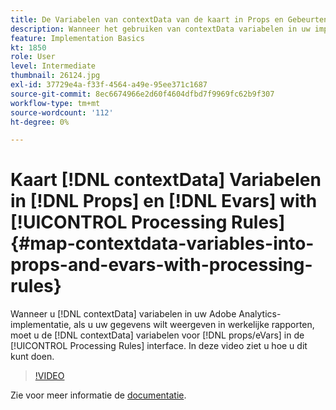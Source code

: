 ```yaml
---
title: De Variabelen van contextData van de kaart in Props en Gebeurtenissen met de Regels van de Verwerking
description: Wanneer het gebruiken van contextData variabelen in uw implementatie van Adobe Analytics, om uw gegevens te hebben verschijnen in daadwerkelijke rapporten, moet u de contextData variabelen aan props/eVars in de interface van de Regels van de Verwerking in kaart brengen. In deze video ziet u hoe u dit kunt doen.
feature: Implementation Basics
kt: 1850
role: User
level: Intermediate
thumbnail: 26124.jpg
exl-id: 37729e4a-f33f-4564-a49e-95ee371c1687
source-git-commit: 8ec6674966e2d60f4604dfbd7f9969fc62b9f307
workflow-type: tm+mt
source-wordcount: '112'
ht-degree: 0%

---
```


# Kaart [!DNL contextData] Variabelen in [!DNL Props] en [!DNL Evars] with [!UICONTROL Processing Rules] {#map-contextdata-variables-into-props-and-evars-with-processing-rules}

Wanneer u [!DNL contextData] variabelen in uw Adobe Analytics-implementatie, als u uw gegevens wilt weergeven in werkelijke rapporten, moet u de [!DNL contextData] variabelen voor [!DNL props/eVars] in de [!UICONTROL Processing Rules] interface. In deze video ziet u hoe u dit kunt doen.

>[!VIDEO](https://video.tv.adobe.com/v/26124/?quality=12)

Zie voor meer informatie de [documentatie](https://experienceleague.adobe.com/docs/analytics/admin/admin-tools/processing-rules/processing-rules.html?lang=en).
